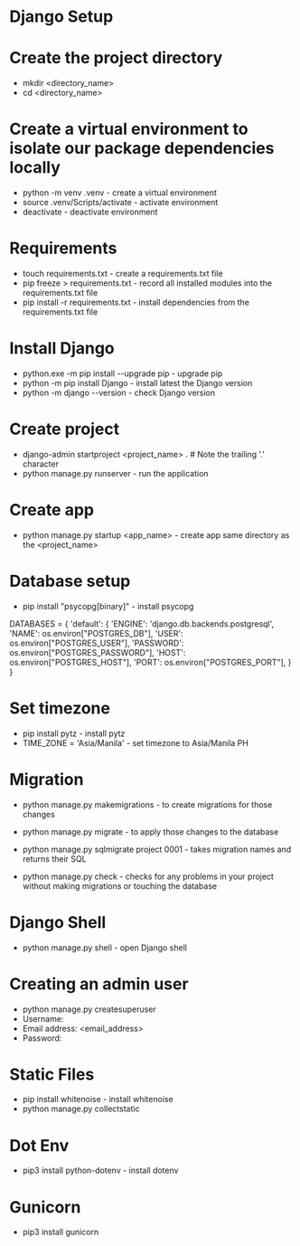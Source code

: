 # Django Setup

# Create the project directory
- mkdir <directory_name>
- cd <directory_name>

# Create a virtual environment to isolate our package dependencies locally
- python -m venv .venv - create a virtual environment
- source .venv/Scripts/activate - activate environment
- deactivate - deactivate environment

# Requirements
- touch requirements.txt - create a requirements.txt file
- pip freeze > requirements.txt - record all installed modules into the requirements.txt file
- pip install -r requirements.txt - install dependencies from the requirements.txt file

# Install Django
- python.exe -m pip install --upgrade pip - upgrade pip
- python -m pip install Django - install latest the Django version
- python -m django --version - check Django version

# Create project
- django-admin startproject <project_name> . # Note the trailing '.' character
- python manage.py runserver - run the application

# Create app
- python manage.py startup <app_name> - create app same directory as the <project_name>

# Database setup
- pip install "psycopg[binary]" - install psycopg

DATABASES = {
    'default': {
        'ENGINE': 'django.db.backends.postgresql',
        'NAME': os.environ["POSTGRES_DB"],
        'USER': os.environ["POSTGRES_USER"],
        'PASSWORD': os.environ["POSTGRES_PASSWORD"],
        'HOST': os.environ["POSTGRES_HOST"],
        'PORT': os.environ["POSTGRES_PORT"],
    }
}

# Set timezone
- pip install pytz - install pytz
- TIME_ZONE = 'Asia/Manila' - set timezone to Asia/Manila PH

# Migration
- python manage.py makemigrations - to create migrations for those changes
- python manage.py migrate - to apply those changes to the database

- python manage.py sqlmigrate project 0001 - takes migration names and returns their SQL
- python manage.py check - checks for any problems in your project without making migrations or touching the database

# Django Shell
- python manage.py shell - open Django shell

# Creating an admin user
- python manage.py createsuperuser
- Username: <username>
- Email address: <email_address>
- Password: <password>

# Static Files
- pip install whitenoise - install whitenoise
- python manage.py collectstatic

# Dot Env
- pip3 install python-dotenv - install dotenv

# Gunicorn
- pip3 install gunicorn